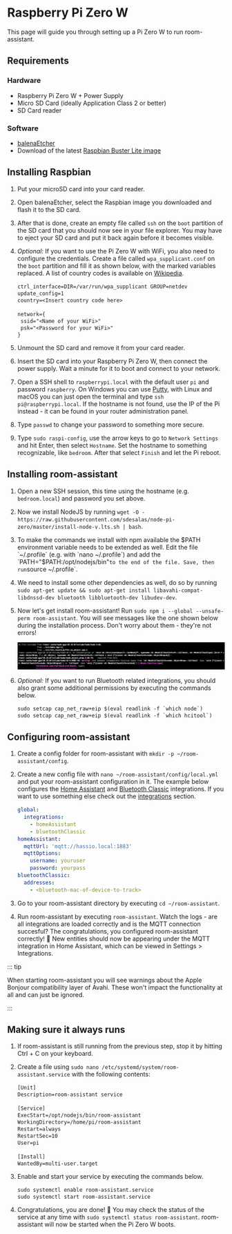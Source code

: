 # Raspberry Pi Zero W

This page will guide you through setting up a Pi Zero W to run room-assistant.

## Requirements

### Hardware

- Raspberry Pi Zero W + Power Supply
- Micro SD Card (ideally Application Class 2 or better)
- SD Card reader

### Software

- [balenaEtcher](https://www.balena.io/etcher/)
- Download of the latest [Raspbian Buster Lite image](https://www.raspberrypi.org/downloads/raspbian/)

## Installing Raspbian

1. Put your microSD card into your card reader.

2. Open balenaEtcher, select the Raspbian image you downloaded and flash it to the SD card.

3. After that is done, create an empty file called `ssh` on the `boot` partition of the SD card that you should now see in your file explorer. You may have to eject your SD card and put it back again before it becomes visible.

4. *Optional:* If you want to use the Pi Zero W with WiFi, you also need to configure the credentials. Create a file called `wpa_supplicant.conf` on the `boot` partition and fill it as shown below, with the marked variables replaced. A list of country codes is available on [Wikipedia](https://en.wikipedia.org/wiki/ISO_3166-1).

   ```
   ctrl_interface=DIR=/var/run/wpa_supplicant GROUP=netdev
   update_config=1
   country=<Insert country code here>
   
   network={
    ssid="<Name of your WiFi>"
    psk="<Password for your WiFi>"
   }
   ```

5. Unmount the SD card and remove it from your card reader.

6. Insert the SD card into your Raspberry Pi Zero W, then connect the power supply. Wait a minute for it to boot and connect to your network.

7. Open a SSH shell to `raspberrypi.local` with the default user `pi` and password `raspberry`. On Windows you can use [Putty](https://www.putty.org), with Linux and macOS you can just open the terminal and type `ssh pi@raspberrypi.local`. If the hostname is not found, use the IP of the Pi instead - it can be found in your router administration panel.

8. Type `passwd` to change your password to something more secure.

9. Type `sudo raspi-config`, use the arrow keys to go to `Network Settings` and hit Enter, then select `Hostname`. Set the hostname to something recognizable, like `bedroom`. After that select `Finish` and let the Pi reboot.

## Installing room-assistant

1. Open a new SSH session, this time using the hostname (e.g. `bedroom.local`) and password you set above.

2. Now we install NodeJS by running `wget -O - https://raw.githubusercontent.com/sdesalas/node-pi-zero/master/install-node-v.lts.sh | bash`.

3. To make the commands we install with npm available the $PATH environment variable needs to be extended as well. Edit the file `~/.profile` (e.g. with `nano ~/.profile`) and add the `PATH="$PATH:/opt/nodejs/bin"` to the end of the file. Save, then run `source ~/.profile`.

4. We need to install some other dependencies as well, do so by running `sudo apt-get update && sudo apt-get install libavahi-compat-libdnssd-dev bluetooth libbluetooth-dev libudev-dev`.

5. Now let's get install room-assistant! Run `sudo npm i --global --unsafe-perm room-assistant`. You will see messages like the one shown below during the installation process. Don't worry about them - they're not errors!

   ![compilation messages](./compilation-msgs.png)

6. *Optional:* If you want to run Bluetooth related integrations, you should also grant some additional permissions by executing the commands below.

   ```shell
   sudo setcap cap_net_raw+eip $(eval readlink -f `which node`)
   sudo setcap cap_net_raw+eip $(eval readlink -f `which hcitool`)
   ```

   

## Configuring room-assistant

1. Create a config folder for room-assistant with `mkdir -p ~/room-assistant/config`.

2. Create a new config file with `nano ~/room-assistant/config/local.yml` and put your room-assistant configuration in it. The example below configures the [Home Assistant](/integrations/home-assistant) and [Bluetooth Classic](/integrations/bluetooth-classic) integrations. If you want to use something else check out the [integrations](/integrations) section.

   ```yaml
   global:
     integrations:
       - homeAssistant
       - bluetoothClassic
   homeAssistant:
     mqttUrl: 'mqtt://hassio.local:1883'
     mqttOptions:
       username: youruser
       password: yourpass
   bluetoothClassic:
     addresses:
       - <bluetooth-mac-of-device-to-track>
   ```

3. Go to your room-assistant directory by executing `cd ~/room-assistant`.

4. Run room-assistant by executing `room-assistant`. Watch the logs - are all integrations are loaded correctly and is the MQTT connection succesful? The congratulations, you configured room-assistant correctly! :tada: New entities should now be appearing under the MQTT integration in Home Assistant, which can be viewed in Settings > Integrations.

::: tip

When starting room-assistant you will see warnings about the Apple Bonjour compatibility layer of Avahi. These won't impact the functionality at all and can just be ignored.

:::

## Making sure it always runs

1. If room-assistant is still running from the previous step, stop it by hitting Ctrl + C on your keyboard.

2. Create a file using `sudo nano /etc/systemd/system/room-assistant.service` with the following contents:

   ```
   [Unit]
   Description=room-assistant service
   
   [Service]
   ExecStart=/opt/nodejs/bin/room-assistant
   WorkingDirectory=/home/pi/room-assistant
   Restart=always
   RestartSec=10
   User=pi
   
   [Install]
   WantedBy=multi-user.target
   ```

3. Enable and start your service by executing the commands below.

   ```shell
   sudo systemctl enable room-assistant.service
   sudo systemctl start room-assistant.service
   ```

4. Congratulations, you are done! :confetti_ball: You may check the status of the service at any time with `sudo systemctl status room-assistant`. room-assistant will now be started when the Pi Zero W boots.